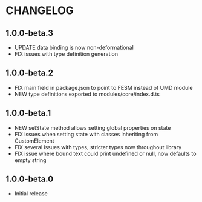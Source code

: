 # CHANGELOG

## 1.0.0-beta.3

- UPDATE data binding is now non-deformational
- FIX issues with type definition generation

## 1.0.0-beta.2

- FIX main field in package.json to point to FESM instead of UMD module
- NEW type definitions exported to modules/core/index.d.ts

## 1.0.0-beta.1

- NEW setState method allows setting global properties on state
- FIX issues when setting state with classes inheriting from CustomElement
- FIX several issues with types, stricter types now throughout library
- FIX issue where bound text could print undefined or null, now defaults to empty string

## 1.0.0-beta.0

- Initial release

